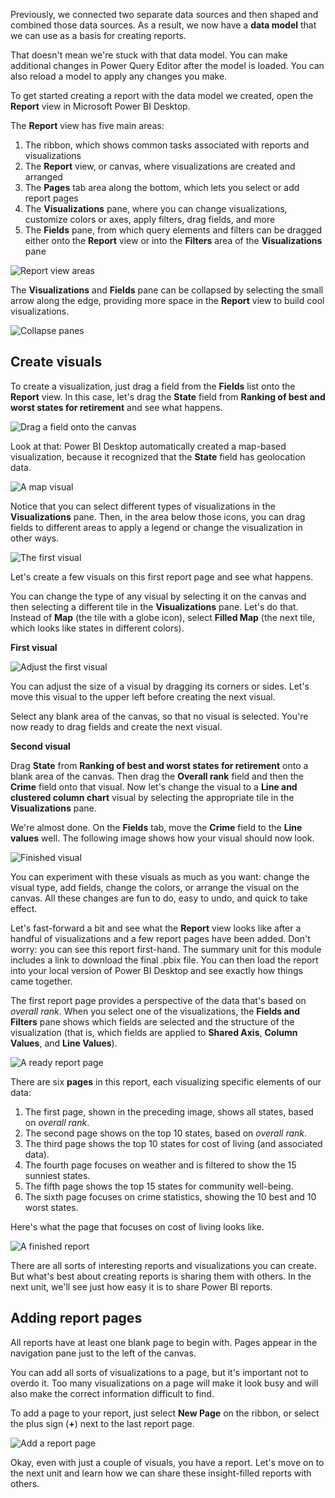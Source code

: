 Previously, we connected two separate data sources and then shaped and combined those data sources. As a result, we now have a **data model** that we can use as a basis for creating reports. 

That doesn't mean we're stuck with that data model. You can make additional changes in Power Query Editor after the model is loaded. You can also reload a model to apply any changes you make. 

To get started creating a report with the data model we created, open the **Report** view in Microsoft Power BI Desktop.

The **Report** view has five main areas:

1. The ribbon, which shows common tasks associated with reports and visualizations
2. The **Report** view, or canvas, where visualizations are created and arranged
3. The **Pages** tab area along the bottom, which lets you select or add report pages
4. The **Visualizations** pane, where you can change visualizations, customize colors or axes, apply filters, drag fields, and more
5. The **Fields** pane, from which query elements and filters can be dragged either onto the **Report** view or into the **Filters** area of the **Visualizations** pane

![Report view areas](../media/pbid-visuals_01.png)

The **Visualizations** and **Fields** pane can be collapsed by selecting the small arrow along the edge, providing more space in the **Report** view to build cool visualizations.

![Collapse panes](../media/pbid-visuals_02.png)

## Create visuals
To create a visualization, just drag a field from the **Fields** list onto the **Report** view. In this case, let's drag the **State** field from **Ranking of best and worst states for retirement** and see what happens.

![Drag a field onto the canvas](../media/pbid-visuals_03a.png)

Look at that: Power BI Desktop automatically created a map-based visualization, because it recognized that the **State** field has geolocation data.

![A map visual](../media/pbid-visuals_03.png)

Notice that you can select different types of visualizations in the **Visualizations** pane. Then, in the area below those icons, you can drag fields to different areas to apply a legend or change the visualization in other ways. 

![The first visual](../media/pbid-visuals_04.png)

Let's create a few visuals on this first report page and see what happens.

You can change the type of any visual by selecting it on the canvas and then selecting a different tile in the **Visualizations** pane. Let's do that. Instead of **Map** (the tile with a globe icon), select **Filled Map** (the next tile, which looks like states in different colors).

**First visual**


![Adjust the first visual](../media/pbid-visuals_04b.png)

You can adjust the size of a visual by dragging its corners or sides. Let's move this visual to the upper left before creating the next visual.

Select any blank area of the canvas, so that no visual is selected. You're now ready to drag fields and create the next visual.

**Second visual**

Drag **State** from **Ranking of best and worst states for retirement** onto a blank area of the canvas. Then drag the **Overall rank** field and then the **Crime** field onto that visual. Now let's change the visual to a **Line and clustered column chart** visual by selecting the appropriate tile in the **Visualizations** pane.

We're almost done. On the **Fields** tab, move the **Crime** field to the **Line values** well. The following image shows how your visual should now look. 

![Finished visual](../media/pbid-visuals_04d.png)

You can experiment with these visuals as much as you want: change the visual type, add fields, change the colors, or arrange the visual on the canvas. All these changes are fun to do, easy to undo, and quick to take effect.

Let's fast-forward a bit and see what the **Report** view looks like after a handful of visualizations and a few report pages have been added. Don't worry: you can see this report first-hand. The summary unit for this module includes a link to download the final .pbix file. You can then load the report into your local version of Power BI Desktop and see exactly how things came together. 

The first report page provides a perspective of the data that's based on *overall rank*. When you select one of the visualizations, the **Fields and Filters** pane shows which fields are selected and the structure of the visualization (that is, which fields are applied to **Shared Axis**, **Column Values**, and **Line Values**).

![A ready report page](../media/pbid-visuals_05.png)

There are six **pages** in this report, each visualizing specific elements of our data:

1. The first page, shown in the preceding image, shows all states, based on *overall rank*.
2. The second page shows on the top 10 states, based on *overall rank*.
3. The third page shows the top 10 states for cost of living (and associated data).
4. The fourth page focuses on weather and is filtered to show the 15 sunniest states.
5. The fifth page shows the top 15 states for community well-being.
6. The sixth page focuses on crime statistics, showing the 10 best and 10 worst states.

Here's what the page that focuses on cost of living looks like.

![A finished report](../media/pbid-visuals_06.png)

There are all sorts of interesting reports and visualizations you can create. But what's best about creating reports is sharing them with others. In the next unit, we'll see just how easy it is to share Power BI reports.

## Adding report pages

All reports have at least one blank page to begin with. Pages appear in the navigation pane just to the left of the canvas. 

You can add all sorts of visualizations to a page, but it's important not to overdo it. Too many visualizations on a page will make it look busy and will also make the correct information difficult to find.

To add a page to your report, just select **New Page** on the ribbon, or select the plus sign (**+**) next to the last report page.

![Add a report page](../media/pbid-visuals_09.png)

Okay, even with just a couple of visuals, you have a report. Let's move on to the next unit and learn how we can share these insight-filled reports with others.
